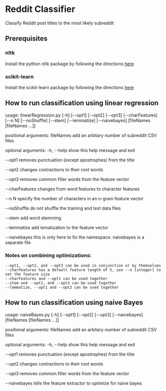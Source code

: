 Reddit Classifier
=================
Classify Reddit post titles to the most likely subreddit

## Prerequisites
### nltk
Install the python nltk package by following the directions [here](http://www.nltk.org/install.html)
### scikit-learn
Install the scikit-learn package by following the directions [here](http://scikit-learn.org/stable/install.html)

## How to run classification using linear regression
usage: linearRegression.py   [-h] [--opt1] [--opt2] [--opt3] [--charFeatures]
                             [--n N] [--noShuffle] [--stem] [--lemmatize]
                             [--naivebayes]
                             [fileNames [fileNames ...]]

positional arguments:
  fileNames       add an arbitary number of subreddit CSV files

optional arguments:
  -h, --help      show this help message and exit
  
  --opt1          removes punctuation (except apostrophes) from the title
  
  --opt2          changes contractions to their root words
  
  --opt3          removes common filler words from the feature vector
  
  --charFeatures  changes from word features to character features
  
  --n N           specify the number of characters in an n-gram feature vector
  
  --noShuffle     do not shuffle the training and test data files
  
  --stem          add word stemming
  
  --lemmatize     add lematization to the feature vector
  
  --naivebayes    this is only here to fix the namespace. naivebayes is a separate file

### Notes on combining optimizations:
    --opt1, --opt2, and --opt3 can be used in conjunction or by themselves
    --charFeatures has a default feature length of 5, use --n [integer] to set the feature size
    --charFeatures and --opt1 can be used together
    --stem and --opt1, and --opt3 can be used together
    --lemmatize, --opt1 and --opt3 can be used together

## How to run classification using naive Bayes
usage: naiveBayes.py [-h] [--opt1] [--opt2] [--opt3] [--naivebayes]
                     [fileNames [fileNames ...]]

positional arguments:
  fileNames     add an arbitary number of subreddit CSV files

optional arguments:
  -h, --help    show this help message and exit
  
  --opt1        removes punctuation (except apostrophes) from the title
  
  --opt2        changes contractions to their root words
  
  --opt3        removes common filler words from the feature vector
  
  --naivebayes  tells the feature extractor to optimize for naive bayes

